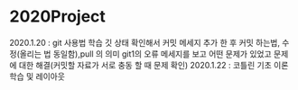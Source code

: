 # 2020Project
2020.1.20 : git 사용법 학습 깃 상태 확인해서 커밋 메세지 추가 한 후 커밋 하는법, 수정(올리는 법 동일함),pull 의 의미 git1의 오류 메세지를 보고 어떤 문제가 있었고 문제에 대한 해결(커밋할 자료가 서로 충동 할 때 문제 확인) 
2020.1.22 : 코틀린 기초 이론 학습 및 레이아웃 

